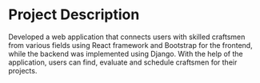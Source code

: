 # Project Description
Developed a web application that connects users with skilled craftsmen from various fields using React framework and Bootstrap for the frontend, while the backend was implemented using Django. With the help of the application, users can find, evaluate and schedule craftsmen for their projects.
